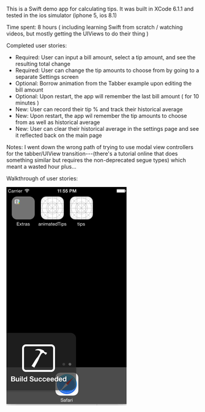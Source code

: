 This is a Swift demo app for calculating tips. It was built in XCode 6.1.1 and tested in the ios simulator (iphone 5, ios 8.1)

Time spent: 8 hours ( including learning Swift from scratch / watching videos, but mostly getting the UIViews to do their thing )

Completed user stories:
- Required: User can input a bill amount, select a tip amount, and see the resulting total change
- Required: User can change the tip amounts to choose from by going to a separate Settings screen
- Optional: Borrow animation from the Tabber example upon editing the bill amount
- Optional: Upon restart, the app will remember the last bill amount ( for 10 minutes )
- New: User can record their tip % and track their historical average
- New: Upon restart, the app wil remember the tip amounts to choose from as well as historical average
- New: User can clear their historical average in the settings page and see it reflected back on the main page

Notes:
I went down the wrong path of trying to use modal view controllers for the tabber/UIView transition---(there's a tutorial online that does something similar but requires the non-deprecated segue types)
which meant a wasted hour plus...

Walkthrough of user stories:


![alt tag](https://github.com/isaacyho/codepath/blob/master/walkthru1.gif)
